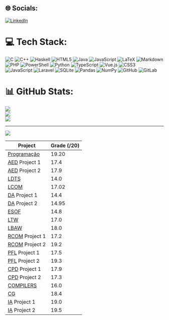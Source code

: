 
## 🌐 Socials:
[![LinkedIn](https://img.shields.io/badge/LinkedIn-%230077B5.svg?logo=linkedin&logoColor=white)](https://linkedin.com/in/https://www.linkedin.com/in/joaopcastro71) 

# 💻 Tech Stack:
![C](https://img.shields.io/badge/c-%2300599C.svg?style=for-the-badge&logo=c&logoColor=white) ![C++](https://img.shields.io/badge/c++-%2300599C.svg?style=for-the-badge&logo=c%2B%2B&logoColor=white) ![Haskell](https://img.shields.io/badge/Haskell-5e5086?style=for-the-badge&logo=haskell&logoColor=white) ![HTML5](https://img.shields.io/badge/html5-%23E34F26.svg?style=for-the-badge&logo=html5&logoColor=white) ![Java](https://img.shields.io/badge/java-%23ED8B00.svg?style=for-the-badge&logo=openjdk&logoColor=white) ![JavaScript](https://img.shields.io/badge/javascript-%23323330.svg?style=for-the-badge&logo=javascript&logoColor=%23F7DF1E) ![LaTeX](https://img.shields.io/badge/latex-%23008080.svg?style=for-the-badge&logo=latex&logoColor=white) ![Markdown](https://img.shields.io/badge/markdown-%23000000.svg?style=for-the-badge&logo=markdown&logoColor=white) ![PHP](https://img.shields.io/badge/php-%23777BB4.svg?style=for-the-badge&logo=php&logoColor=white) ![PowerShell](https://img.shields.io/badge/PowerShell-%235391FE.svg?style=for-the-badge&logo=powershell&logoColor=white) ![Python](https://img.shields.io/badge/python-3670A0?style=for-the-badge&logo=python&logoColor=ffdd54) ![TypeScript](https://img.shields.io/badge/typescript-%23007ACC.svg?style=for-the-badge&logo=typescript&logoColor=white) ![Vue.js](https://img.shields.io/badge/vue.js-%2335495e.svg?style=for-the-badge&logo=vuedotjs&logoColor=%234FC08D) ![CSS3](https://img.shields.io/badge/css3-%231572B6.svg?style=for-the-badge&logo=css3&logoColor=white) ![JavaScript](https://img.shields.io/badge/javascript-%23323330.svg?style=for-the-badge&logo=javascript&logoColor=%23F7DF1E) ![Laravel](https://img.shields.io/badge/laravel-%23FF2D20.svg?style=for-the-badge&logo=laravel&logoColor=white) ![SQLite](https://img.shields.io/badge/sqlite-%2307405e.svg?style=for-the-badge&logo=sqlite&logoColor=white) ![Pandas](https://img.shields.io/badge/pandas-%23150458.svg?style=for-the-badge&logo=pandas&logoColor=white) ![NumPy](https://img.shields.io/badge/numpy-%23013243.svg?style=for-the-badge&logo=numpy&logoColor=white) ![GitHub](https://img.shields.io/badge/github-%23121011.svg?style=for-the-badge&logo=github&logoColor=white) ![GitLab](https://img.shields.io/badge/gitlab-%23181717.svg?style=for-the-badge&logo=gitlab&logoColor=white)
# 📊 GitHub Stats:
![](https://github-readme-stats.vercel.app/api?username=joaopcastro710&theme=shadow_blue&hide_border=true&include_all_commits=true&count_private=true)<br/>
![](https://nirzak-streak-stats.vercel.app/?user=joaopcastro710&theme=shadow_blue&hide_border=true)<br/>
![](https://github-readme-stats.vercel.app/api/top-langs/?username=joaopcastro710&theme=shadow_blue&hide_border=true&include_all_commits=true&count_private=true&layout=compact)

---
[![](https://visitcount.itsvg.in/api?id=joaopcastro710&icon=0&color=0)](https://visitcount.itsvg.in)

| Project | Grade (/20)|
| -------- | -------|
| [Programação](https://github.com/joaopcastro710/Programacao) | 19.20 |
|[AED](https://github.com/joaopcastro710/AED-Proj-1) Project 1| 17.4 |
|[AED](https://github.com/joaopcastro710/AED-Proj-2) Project 2 | 17.9 |
|[LDTS](https://github.com/joaopcastro710/LDTS) | 14.0 |
|[LCOM](https://github.com/joaopcastro710/LCOM) |17.02|
|[DA](https://github.com/joaopcastro710/DA-Proj-1) Project 1 | 14.4 |
|[DA](https://github.com/joaopcastro710/DA-Proj-2) Project 2 | 14.95 |
|[ESOF](https://github.com/FEUP-LEIC-ES-2023-24/2LEIC10T3) | 14.8 |
|[LTW](https://github.com/joaopcastro710/LTW-CTRL-ALT-DEALS) | 17.0 |
|[LBAW](https://github.com/joaopcastro710/LBAW) | 18.0 |
|[RCOM](https://github.com/joaopcastro710/RCOM-1) Project 1 | 17.2 |
|[RCOM](https://github.com/joaopcastro710/RCOM-2) Project 2 | 19.2 |
|[PFL](https://github.com/joaopcastro710/PFL-FEUP2425/tree/main/Projeto1) Project 1 | 17.5 |
|[PFL](https://github.com/joaopcastro710/PFL-FEUP2425/tree/main/Projeto2) Project 2 | 19.3 |
|[CPD](https://github.com/joaopcastro710/CPD/tree/main/assign1) Project 1 | 17.9 |
|[CPD](https://github.com/joaopcastro710/CPD/tree/main/assign2) Project 2 | 17.3 |
|[COMPILERS](https://github.com/joaopcastro710/Compilers) | 16.0 |
|[CG](https://github.com/joaopcastro710/CG/tree/main/project) | 18.4 |
|[IA](https://github.com/joaopcastro710/Proj_AI/tree/main/Project%201) Project 1 | 19.0 |
|[IA](https://github.com/joaopcastro710/Proj_AI/tree/main/Project%202) Project 2 | 19.5 |

<!-- Proudly created with GPRM ( https://gprm.itsvg.in ) -->
